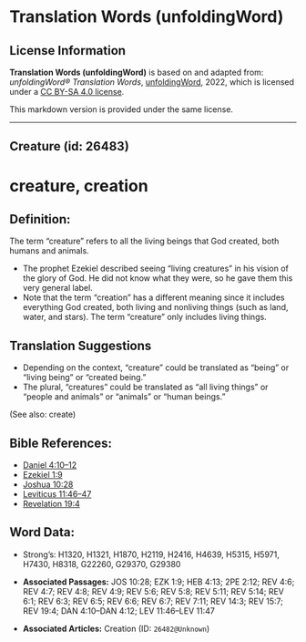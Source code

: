 # Translation Words (unfoldingWord)

## License Information

**Translation Words (unfoldingWord)** is based on and adapted from: _unfoldingWord® Translation Words_, [unfoldingWord](https://unfoldingword.org/utw), 2022, which is licensed under a [CC BY-SA 4.0 license](https://creativecommons.org/licenses/by-sa/4.0/legalcode.en).

This markdown version is provided under the same license.



--------------------------------

## Creature (id: 26483)

creature, creation
==================

Definition:
-----------

The term “creature” refers to all the living beings that God created, both humans and animals.

* The prophet Ezekiel described seeing “living creatures” in his vision of the glory of God. He did not know what they were, so he gave them this very general label.
* Note that the term “creation” has a different meaning since it includes everything God created, both living and nonliving things (such as land, water, and stars). The term “creature” only includes living things.

Translation Suggestions
-----------------------

* Depending on the context, “creature” could be translated as “being” or “living being” or “created being.”
* The plural, “creatures” could be translated as “all living things” or “people and animals” or “animals” or “human beings.”

(See also: create)

Bible References:
-----------------

* [Daniel 4:10–12](https://ref.ly/Dan4:10-Dan4:12)
* [Ezekiel 1:9](https://ref.ly/Ezek1:9)
* [Joshua 10:28](https://ref.ly/Josh10:28)
* [Leviticus 11:46–47](https://ref.ly/Lev11:46-Lev11:47)
* [Revelation 19:4](https://ref.ly/Rev19:4)

Word Data:
----------

* Strong’s: H1320, H1321, H1870, H2119, H2416, H4639, H5315, H5971, H7430, H8318, G22260, G29370, G29380

* **Associated Passages:** JOS 10:28; EZK 1:9; HEB 4:13; 2PE 2:12; REV 4:6; REV 4:7; REV 4:8; REV 4:9; REV 5:6; REV 5:8; REV 5:11; REV 5:14; REV 6:1; REV 6:3; REV 6:5; REV 6:6; REV 6:7; REV 7:11; REV 14:3; REV 15:7; REV 19:4; DAN 4:10–DAN 4:12; LEV 11:46–LEV 11:47
* **Associated Articles:** Creation (ID: `26482@Unknown`)

